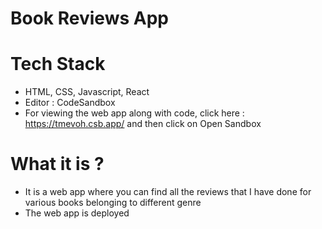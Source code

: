# Book Reviews App

# Tech Stack
- HTML, CSS, Javascript, React
- Editor : CodeSandbox
- For viewing the web app along with code, click here : https://tmevoh.csb.app/ and then click on Open Sandbox

# What it is ?
- It is a web app where you can find all the reviews that I have done for various books belonging to different genre
- The web app is deployed


